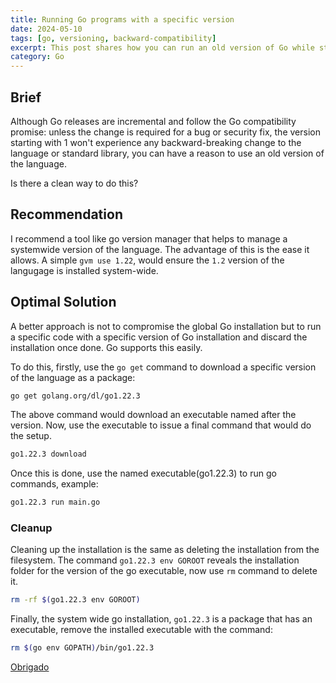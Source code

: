 ```yaml
---
title: Running Go programs with a specific version
date: 2024-05-10
tags: [go, versioning, backward-compatibility]
excerpt: This post shares how you can run an old version of Go while still having your machine's default Go - which is newer.
category: Go
---
```


## Brief

Although Go releases are incremental and follow the Go compatibility promise: unless the change is required for a bug or security fix, the version starting with 1 won't experience any backward-breaking change to the language or standard library, you can have a reason to use an old version of the language.

Is there a clean way to do this?

## Recommendation

I recommend a tool like go version manager that helps to manage a systemwide version of the language. The advantage of this is the ease it allows. A simple `gvm use 1.22`, would ensure the `1.2` version of the langugage is installed system-wide.

## Optimal Solution

A better approach is not to compromise the global Go installation but to run a specific code with a specific version of Go installation and discard the installation once done. Go supports this easily.

To do this, firstly, use the `go get` command to download a specific version of the language as a package:

```bash
go get golang.org/dl/go1.22.3
```

The above command would download an executable named after the version. Now, use the executable to issue a final command that would do the setup.

```bash
go1.22.3 download
```

Once this is done, use the named executable(go1.22.3) to run go commands, example:

```bash
go1.22.3 run main.go
```

### Cleanup

Cleaning up the installation is the same as deleting the installation from the filesystem. The command `go1.22.3 env GOROOT` reveals the installation folder for the version of the go executable, now use `rm` command to delete it.

```bash
rm -rf $(go1.22.3 env GOROOT)
```

Finally, the system wide go installation, `go1.22.3` is a package that has an executable, remove the installed executable with the command:

```bash
rm $(go env GOPATH)/bin/go1.22.3
```

[Obrigado](https://translate.google.com/?sl=auto&tl=en&text=Obrigado&op=translate)
